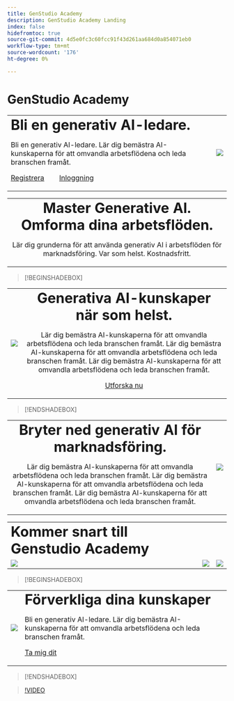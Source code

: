 ```yaml
---
title: GenStudio Academy
description: GenStudio Academy Landing
index: false
hidefromtoc: true
source-git-commit: 4d5e0fc3c60fcc91f43d261aa684d0a854071eb0
workflow-type: tm+mt
source-wordcount: '176'
ht-degree: 0%

---
```


# GenStudio Academy

<table>
 <tr style= "border: 0;">
  <td> <strong style= "font-size: 2em">Bli en generativ AI-ledare.</strong><p> Bli en generativ AI-ledare. Lär dig bemästra AI-kunskaperna för att omvandla arbetsflödena och leda branschen framåt. <p><a href="https://learningmanager.adobe.com/accountiplogin?ipId=16970&amp;accesskey=c4988oojirhb5" rel="noreferrer" target="_blank" class="spectrum-Button spectrum-Button--fill spectrum-Button--accent spectrum-Button--sizeM"><span class="spectrum-Button-label has-no-wrap">Registrera</span></a>          <a href="https://genstudioacademy.adobelearningmanager.com/" rel="noreferrer" target="_blank" class="spectrum-Button spectrum-Button--fill spectrum-Button--accent spectrum-Button--sizeM"><span class="spectrum-Button-label has-no-wrap">Inloggning</span></a></td>
  <td><img src="https://video.tv.adobe.com/v/3434938?format=jpeg"></td>
 </tr>
</table>

<table>
 <tr style= "border: 0;">
  <td align="center">
    <strong style= "font-size: 2em"> Master Generative AI. Omforma dina arbetsflöden.</strong><p>Lär dig grunderna för att använda generativ AI i arbetsflöden för marknadsföring. Var som helst. Kostnadsfritt.
  </td>
 </tr>
</table>

>[!BEGINSHADEBOX]

<table>
 <tr style= "border: 0;">
  <td><img src="https://video.tv.adobe.com/v/3434938?format=jpeg"></td>
  <td align="center"> <strong style= "font-size: 2em">Generativa AI-kunskaper när som helst.</strong><p> Lär dig bemästra AI-kunskaperna för att omvandla arbetsflödena och leda branschen framåt. Lär dig bemästra AI-kunskaperna för att omvandla arbetsflödena och leda branschen framåt. Lär dig bemästra AI-kunskaperna för att omvandla arbetsflödena och leda branschen framåt.<p><a href="https://business.adobe.com/products/genstudio.htmlL" rel="noreferrer" target="_blank" class="spectrum-Button spectrum-Button--fill spectrum-Button--accent spectrum-Button--sizeM"><span class="spectrum-Button-label has-no-wrap">Utforska nu</span></a></td>
 </tr>
</table>

>[!ENDSHADEBOX]

<table>
 <tr style= "border: 0;">
  <td align="center"> <strong style= "font-size: 2em">Bryter ned generativ AI för marknadsföring.</strong><p> Lär dig bemästra AI-kunskaperna för att omvandla arbetsflödena och leda branschen framåt. Lär dig bemästra AI-kunskaperna för att omvandla arbetsflödena och leda branschen framåt. Lär dig bemästra AI-kunskaperna för att omvandla arbetsflödena och leda branschen framåt.</td>
  <td><img src="https://video.tv.adobe.com/v/3434938?format=jpeg"></td>
 </tr>
</table>


<table>
 <tr style= "border: 0;">
  <td> <strong style= "font-size: 2em;colspan: 2;">Kommer snart till Genstudio Academy</strong></td>
 </tr> 
 <tr style= "border: 0;colspan: 2;"> 
    <td align="left"><img src="https://video.tv.adobe.com/v/3434938?format=jpeg"></td>
    <td align="center"><img src="https://video.tv.adobe.com/v/3434938?format=jpeg"></td>
    <td align="right"><img src="https://video.tv.adobe.com/v/3434938?format=jpeg"></td>
 </tr>
</table>

>[!BEGINSHADEBOX]

<table>
    <tr></tr>
 <tr style= "border: 0;">
 <td><img src="https://video.tv.adobe.com/v/3434938?format=jpeg"></td>
  <td> <strong style= "font-size: 2em">Förverkliga dina kunskaper</strong><p> Bli en generativ AI-ledare. Lär dig bemästra AI-kunskaperna för att omvandla arbetsflödena och leda branschen framåt. <p><a href="https://learningmanager.adobe.com/accountiplogin?ipId=16970&amp;accesskey=c4988oojirhb5" rel="noreferrer" target="_blank" class="spectrum-Button spectrum-Button--fill spectrum-Button--accent spectrum-Button--sizeM"><span class="spectrum-Button-label has-no-wrap">Ta mig dit</span></a></td>
 </tr>
    <tr></tr>
</table>

>[!ENDSHADEBOX]

>[!VIDEO](https://video.tv.adobe.com/v/3434938?autoplay=true&end=replay)

<!--
## Heading 2 SHADEBOXES



<table>
 <tr style= "border: 0;">
  <td><img src="./assets/medium.png"></td>
  <td align="center"> <strong style= "font-size: 2em">Image left / Text right</strong><p> Bacon ipsum dolor amet tri-tip buffalo kevin landjaeger beef ribs pork loin, brisket doner sirloin. Buffalo pig sausage, leberkas sirloin ham meatball t-bone tenderloin. Jerky kevin landjaeger prosciutto, cupim capicola boudin. <p><a href="https://business.adobe.com/products/genstudio.htmlL" rel="noreferrer" target="_blank" class="spectrum-Button spectrum-Button--fill spectrum-Button--accent spectrum-Button--sizeM"><span class="spectrum-Button-label has-no-wrap">Explore Now</span></a></td>
 </tr>
</table>



<table>
 <tr style= "border: 0;colspan: 2;">
  <td> <strong style= "font-size: 2em">Coming soon to Genstudio Academy</strong></td>
 </tr> 
 <tr> 
    <td align="left"><img src="./assets/small.png"></td>
    <td align="center"><img src="./assets/small.png"></td>
    <td align="right"><img src="./assets/small.png"></td>
 </tr>
</table>

>[!BEGINSHADEBOX]

<table>
 <tr style= "border: 0;">
  <td> <strong style= "font-size: 2em">Adobe GenStudio Academy</strong><p> Become a Generative AI leader. Master the AI skills to transform your workflows and lead your industry forward. <p><a href="https://business.adobe.com/products/genstudio.htmlL" rel="noreferrer" target="_blank" class="spectrum-Button spectrum-Button--fill spectrum-Button--accent spectrum-Button--sizeM"><span class="spectrum-Button-label has-no-wrap">Register</span></a>&nbsp&nbsp&nbsp&nbsp&nbsp&nbsp&nbsp   <a href="https://business.adobe.com/products/genstudio.htmlL" rel="noreferrer" target="_blank" class="spectrum-Button spectrum-Button--fill spectrum-Button--accent spectrum-Button--sizeM"><span class="spectrum-Button-label has-no-wrap">Login</span></a></td>
  <td><img src="./assets/medium.png"></td>
 </tr>
</table>

>[!ENDSHADEBOX]

### Coming soon to Genstudio Academy

<table>
 <tr> 
    <td align="left"><img src="./assets/small.png"></td>
    <td align="center"><img src="./assets/small.png"></td>
    <td align="right"><img src="./assets/small.png"></td>
 </tr>
</table>




-->